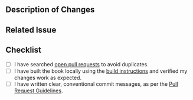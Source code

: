 ## Description of Changes

<!-- Briefly describe what you're adding/fixing and why -->

## Related Issue

<!-- Link using: Closes #123, Fixes #456, or Resolves #789 -->

## Checklist

- [ ] I have searched [open pull requests](https://github.com/numfocus/DISCOVER-Cookbook/pulls) to avoid duplicates.
- [ ] I have built the book locally using the [build instructions](https://github.com/numfocus/DISCOVER-Cookbook#how-to-run-the-book-locally) and verified my changes work as expected.
- [ ] I have written clear, conventional commit messages, as per the [Pull Request Guidelines](https://github.com/numfocus/DISCOVER-Cookbook/blob/main/CONTRIBUTING.md#pull-request-guidelines).
